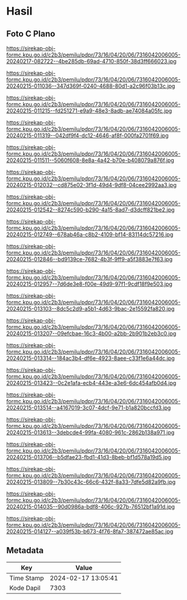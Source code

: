 # Hasil

## Foto C Plano

https://sirekap-obj-formc.kpu.go.id/c2b3/pemilu/pdpr/73/16/04/20/06/7316042006005-20240217-082722--4be285db-69ad-4710-850f-38d3ff666023.jpg

https://sirekap-obj-formc.kpu.go.id/c2b3/pemilu/pdpr/73/16/04/20/06/7316042006005-20240215-011036--347d369f-0240-4688-80d1-a2c96f03b13c.jpg

https://sirekap-obj-formc.kpu.go.id/c2b3/pemilu/pdpr/73/16/04/20/06/7316042006005-20240215-011215--fd251271-e9a9-48e3-8adb-ae74084a05fc.jpg

https://sirekap-obj-formc.kpu.go.id/c2b3/pemilu/pdpr/73/16/04/20/06/7316042006005-20240215-011319--042df9f4-dc12-4646-af8f-000fa2701f69.jpg

https://sirekap-obj-formc.kpu.go.id/c2b3/pemilu/pdpr/73/16/04/20/06/7316042006005-20240215-011511--5060f608-8e8a-4a42-b70e-b408079a876f.jpg

https://sirekap-obj-formc.kpu.go.id/c2b3/pemilu/pdpr/73/16/04/20/06/7316042006005-20240215-012032--cd875e02-3f1d-49d4-9df8-04cee2992aa3.jpg

https://sirekap-obj-formc.kpu.go.id/c2b3/pemilu/pdpr/73/16/04/20/06/7316042006005-20240215-012542--8274c590-b290-4a15-8ad7-d3dcff821be2.jpg

https://sirekap-obj-formc.kpu.go.id/c2b3/pemilu/pdpr/73/16/04/20/06/7316042006005-20240215-012749--678ab46a-c8b2-4109-bf14-83114dc57216.jpg

https://sirekap-obj-formc.kpu.go.id/c2b3/pemilu/pdpr/73/16/04/20/06/7316042006005-20240215-012846--bd9139ce-7682-4b3f-9ff9-a5f3883e7f63.jpg

https://sirekap-obj-formc.kpu.go.id/c2b3/pemilu/pdpr/73/16/04/20/06/7316042006005-20240215-012957--7d6de3e8-f00e-49d9-97f1-9cdf18f9e503.jpg

https://sirekap-obj-formc.kpu.go.id/c2b3/pemilu/pdpr/73/16/04/20/06/7316042006005-20240215-013103--8dc5c2d9-a5b1-4d63-9bac-2e15592fa820.jpg

https://sirekap-obj-formc.kpu.go.id/c2b3/pemilu/pdpr/73/16/04/20/06/7316042006005-20240215-013207--09efcbae-16c3-4b00-a2bb-2b901b2eb3c0.jpg

https://sirekap-obj-formc.kpu.go.id/c2b3/pemilu/pdpr/73/16/04/20/06/7316042006005-20240215-013314--184ac3b4-df6e-4923-8aee-c33f1e6a44dc.jpg

https://sirekap-obj-formc.kpu.go.id/c2b3/pemilu/pdpr/73/16/04/20/06/7316042006005-20240215-013423--0c2e1afa-ecb4-443e-a3e6-6dc454afb0d4.jpg

https://sirekap-obj-formc.kpu.go.id/c2b3/pemilu/pdpr/73/16/04/20/06/7316042006005-20240215-013514--a4167019-3c07-4dcf-9e71-b1a820bccfd3.jpg

https://sirekap-obj-formc.kpu.go.id/c2b3/pemilu/pdpr/73/16/04/20/06/7316042006005-20240215-013613--3debcde4-99fa-4080-961c-2862b138a971.jpg

https://sirekap-obj-formc.kpu.go.id/c2b3/pemilu/pdpr/73/16/04/20/06/7316042006005-20240215-013706--b5dfae23-fbd1-41d3-8beb-bf1d578a19d5.jpg

https://sirekap-obj-formc.kpu.go.id/c2b3/pemilu/pdpr/73/16/04/20/06/7316042006005-20240215-013809--7b30c43c-66c6-432f-8a33-7dfe5d82a9fb.jpg

https://sirekap-obj-formc.kpu.go.id/c2b3/pemilu/pdpr/73/16/04/20/06/7316042006005-20240215-014035--90d0986a-bdf8-406c-927b-76512bf1a91d.jpg

https://sirekap-obj-formc.kpu.go.id/c2b3/pemilu/pdpr/73/16/04/20/06/7316042006005-20240215-014127--a039f53b-b673-4f76-8fa7-387472ae85ac.jpg


## Metadata

| Key        | Value               |
| ---------- | ------------------- |
| Time Stamp | 2024-02-17 13:05:41 |
| Kode Dapil | 7303                |



